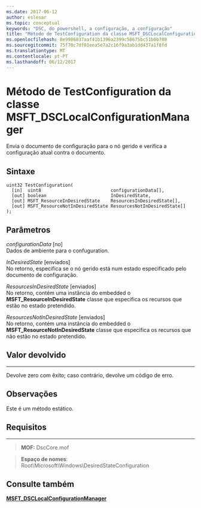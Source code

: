 ```yaml
---
ms.date: 2017-06-12
author: eslesar
ms.topic: conceptual
keywords: "DSC, do powershell, a configuração, a configuração"
title: "Método de TestConfiguration da classe MSFT_DSCLocalConfigurationManager"
ms.openlocfilehash: 8e9986837aaf41b1396a2399c58675bc51b0b708
ms.sourcegitcommit: 75f70c7df01eea5e7a2c16f9a3ab1dd437a1f8fd
ms.translationtype: MT
ms.contentlocale: pt-PT
ms.lasthandoff: 06/12/2017
---
```

# <a name="testconfiguration-method-of-the-msftdsclocalconfigurationmanager-class"></a>Método de TestConfiguration da classe MSFT_DSCLocalConfigurationManager

Envia o documento de configuração para o nó gerido e verifica a configuração atual contra o documento.

<a name="syntax"></a>Sintaxe
------

```mof
uint32 TestConfiguration(
  [in]  uint8                          configurationData[],
  [out] boolean                        InDesiredState,
  [out] MSFT_ResourceInDesiredState    ResourcesInDesiredState[],
  [out] MSFT_ResourceNotInDesiredState ResourcesNotInDesiredState[]
);
```

<a name="parameters"></a>Parâmetros
----------

*configurationData* \[no\]  
Dados de ambiente para o confuguration.

*InDesiredState* \[enviados\]  
No retorno, especifica se o nó gerido está num estado especificado pelo documento de configuração.

*ResourcesInDesiredState* \[enviados\]  
No retorno, contém uma instância do embedded o **MSFT_ResourceInDesiredState** classe que especifica os recursos que estão no estado pretendido.

*ResourcesNotInDesiredState* \[enviados\]  
No retorno, contém uma instância do embedded o **MSFT_ResourceNotInDesiredState** classe que especifica os recursos que não estão no estado pretendido.

## <a name="return-value"></a>Valor devolvido
------------

Devolve zero com êxito; caso contrário, devolve um código de erro.

## <a name="remarks"></a>Observações

Este é um método estático.

## <a name="requirements"></a>Requisitos
------------
>**MOF:** DscCore.mof

>**Espaço de nomes**: Root\Microsoft\Windows\DesiredStateConfiguration


## <a name="see-also"></a>Consulte também


[**MSFT_DSCLocalConfigurationManager**](msft-dsclocalconfigurationmanager.md)


 

 



